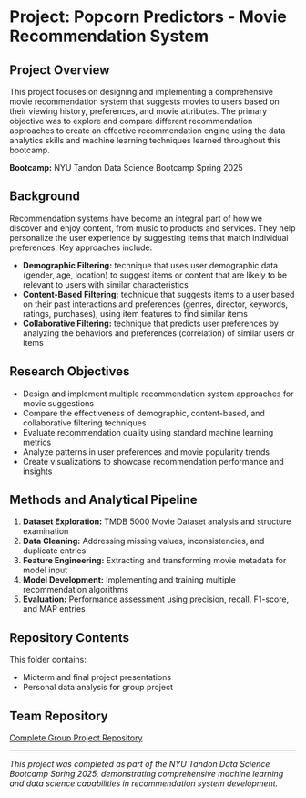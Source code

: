 # Project: Popcorn Predictors - Movie Recommendation System
## Project Overview
This project focuses on designing and implementing a comprehensive movie recommendation system that suggests movies to users based on their viewing history, preferences, and movie attributes. The primary objective was to explore and compare different recommendation approaches to create an effective recommendation engine using the data analytics skills and machine learning techniques learned throughout this bootcamp.

**Bootcamp:** NYU Tandon Data Science Bootcamp Spring 2025

## Background
Recommendation systems have become an integral part of how we discover and enjoy content, from music to products and services. They help personalize the user experience by suggesting items that match individual preferences. Key approaches include:
- **Demographic Filtering:** technique that uses user demographic data (gender, age, location) to suggest items or content that are likely to be relevant to users with similar characteristics
- **Content-Based Filtering:** technique that suggests items to a user based on their past interactions and preferences (genres, director, keywords, ratings, purchases), using item features to find similar items
- **Collaborative Filtering:** technique that predicts user preferences by analyzing the behaviors and preferences (correlation) of similar users or items
  
## Research Objectives
- Design and implement multiple recommendation system approaches for movie suggestions
- Compare the effectiveness of demographic, content-based, and collaborative filtering techniques
- Evaluate recommendation quality using standard machine learning metrics
- Analyze patterns in user preferences and movie popularity trends
- Create visualizations to showcase recommendation performance and insights 

## Methods and Analytical Pipeline
1. **Dataset Exploration:** TMDB 5000 Movie Dataset analysis and structure examination
2. **Data Cleaning:** Addressing missing values, inconsistencies, and duplicate entries
3. **Feature Engineering:** Extracting and transforming movie metadata for model input
4. **Model Development:** Implementing and training multiple recommendation algorithms
5. **Evaluation:** Performance assessment using precision, recall, F1-score, and MAP entries

## Repository Contents
This folder contains:
- Midterm and final project presentations
- Personal data analysis for group project

## Team Repository
[Complete Group Project Repository](https://github.com/santiagob/popcorn-predictors)

---
_This project was completed as part of the NYU Tandon Data Science Bootcamp Spring 2025, demonstrating comprehensive machine learning and data science capabilities in recommendation system development._

